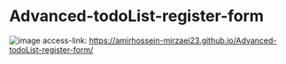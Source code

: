 # Advanced-todoList-register-form
![image](https://github.com/Amirhossein-Mirzaei23/Advanced-todoList-register-form/assets/139608937/bafa7d18-468e-4cb4-822b-0ca2704133d4)
access-link: https://amirhossein-mirzaei23.github.io/Advanced-todoList-register-form/
